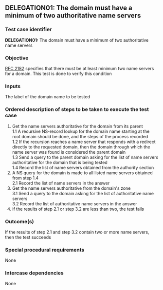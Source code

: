 ## DELEGATION01: The domain must have a minimum of two authoritative name servers   

### Test case identifier

**DELEGATION01:** The domain must have a minimum of two authoritative name servers

### Objective

[RFC 2182](http://tools.ietf.org/html/rfc2182) specifies that there must be at least minimum two name servers for a domain. This test is done to verify this condition

### Inputs

The label of the domain name to be tested

### Ordered description of steps to be taken to execute the test case

1. Get the name servers authoritative for the domain from its parent <br/>
1.1 A recursive NS-record lookup for the domain name starting at the root domain should be done, and the steps of the process recorded <br/>
1.2 If the recursion reaches a name server that responds with a redirect directly to the requested domain, then the domain through which the name server was found is considered the parent domain <br/>
1.3 Send a query to the parent domain asking for the list of name servers authoritative for the domain that is being tested <br/>
1.4 Record the list of name servers obtained from the authority section <br/>
2. A NS query for the domain is made to all listed name servers obtained from step 1.4 <br/>
2.1 Record the list of name servers in the answer 
3. Get the name servers authoritative from the domain's zone <br/>
3.1 Send a query to the domain asking for the list of authoritative name servers<br/>
3.2 Record the list of authoritative name servers in the answer <br/>
4. if the results of step 2.1 or step 3.2 are less than two, the test fails
 
### Outcome(s)

If the results of step 2.1 and step 3.2 contain two or more name servers, then the test succeeds 

### Special procedural requirements

None 

### Intercase dependencies

None
